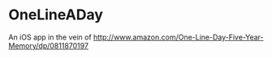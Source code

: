# OneLineADay
An iOS app in the vein of http://www.amazon.com/One-Line-Day-Five-Year-Memory/dp/0811870197
